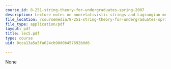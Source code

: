 ```yaml
---
course_id: 8-251-string-theory-for-undergraduates-spring-2007
description: Lecture notes on nonrelativistic strings and Lagrangian mechanics.
file_location: /coursemedia/8-251-string-theory-for-undergraduates-spring-2007/0cca13a5a5fa624cb90d0b457692b8d6_lec5.pdf
file_type: application/pdf
layout: pdf
title: lec5.pdf
type: course
uid: 0cca13a5a5fa624cb90d0b457692b8d6

---
```

None